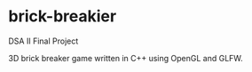 # brick-breakier
DSA II Final Project

3D brick breaker game written in C++ using OpenGL and GLFW. 
